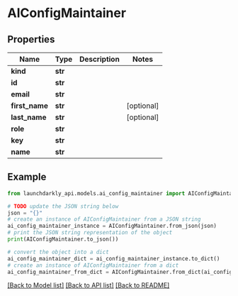 # AIConfigMaintainer


## Properties

Name | Type | Description | Notes
------------ | ------------- | ------------- | -------------
**kind** | **str** |  | 
**id** | **str** |  | 
**email** | **str** |  | 
**first_name** | **str** |  | [optional] 
**last_name** | **str** |  | [optional] 
**role** | **str** |  | 
**key** | **str** |  | 
**name** | **str** |  | 

## Example

```python
from launchdarkly_api.models.ai_config_maintainer import AIConfigMaintainer

# TODO update the JSON string below
json = "{}"
# create an instance of AIConfigMaintainer from a JSON string
ai_config_maintainer_instance = AIConfigMaintainer.from_json(json)
# print the JSON string representation of the object
print(AIConfigMaintainer.to_json())

# convert the object into a dict
ai_config_maintainer_dict = ai_config_maintainer_instance.to_dict()
# create an instance of AIConfigMaintainer from a dict
ai_config_maintainer_from_dict = AIConfigMaintainer.from_dict(ai_config_maintainer_dict)
```
[[Back to Model list]](../README.md#documentation-for-models) [[Back to API list]](../README.md#documentation-for-api-endpoints) [[Back to README]](../README.md)


